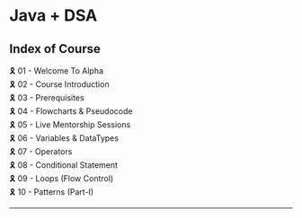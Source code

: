 # Java + DSA

## Index of Course

🎗️ 01 - Welcome To Alpha \
🎗️ 02 - Course Introduction \
🎗️ 03 - Prerequisites \
🎗️ 04 - Flowcharts & Pseudocode \
🎗️ 05 - Live Mentorship Sessions \
🎗️ 06 - Variables & DataTypes \
🎗️ 07 - Operators \
🎗️ 08 - Conditional Statement \
🎗️ 09 - Loops (Flow Control) \
🎗️ 10 - Patterns (Part-I)

---
